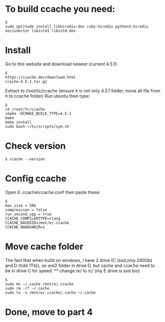 # To build ccache you need:

	$ 
	sudo aptitude install libhiredis-dev ruby-hiredis python3-hiredis asciidoctor libzstd1 libzstd-dev
      
# Install
  
  Go to this website and download newest (current 4.5.1):
    
    $ 
    https://ccache.dev/download.html
    ccache-4.5.1.tar.gz

  Extract to /root/tc/ccache (ensure it is not only 4.5.1 folder, move all file from it to ccache folder)
  Run ubuntu then type:
  
  	$ 
	cd /root/tc/ccache 
	cmake -DCMAKE_BUILD_TYPE=4.5.1
	make
	make install
	sudo bash ~/tc/scripts/sym.sh


# Check version

	$ ccache --version
	
# Config ccache 


Open E:\.ccache\ccache.conf then paste these:

	$ 
	max_size = 50G
	compression = false
	run_second_cpp = true
	CCACHE_COMPILERTYPE=clang
	CCACHE_BASEDIR=/mnt/e/.ccache
	CCACHE_NOHASHDIR=1
	

# Move cache folder

The fact that when build on windows, i have 2 drive (C (ssd,only 240Gb) and D (hdd 1Tb)), 
so wsl2 folder in drive D, but cache and ccache need to be in drive C for speed:
** change /e/ to /c/ (my E drive is ssd too)
     
	$ 
	sudo mv ~/.cache /mnt/e/.ccache
	sudo rm -rf ~/.cache
	sudo ln -s /mnt/e/.ccache/.cache ~/.cache  


# Done, move to part 4
